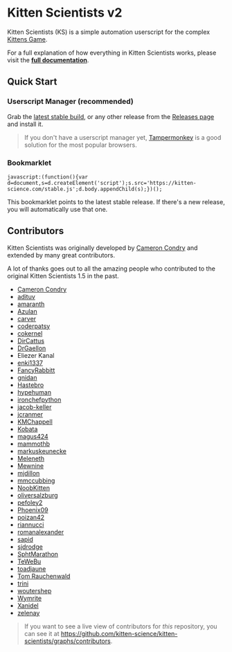 # Kitten Scientists v2

Kitten Scientists (KS) is a simple automation userscript for the complex [Kittens Game](https://kittensgame.com/web/).

For a full explanation of how everything in Kitten Scientists works, please visit the [**full documentation**](https://kitten-science.com/).

## Quick Start

### Userscript Manager (recommended)

Grab the [latest stable build](https://github.com/kitten-science/kitten-scientists/releases/tag/v2.0.0-beta.7), or any other release from the [Releases page](https://github.com/kitten-science/kitten-scientists/releases) and install it.

> If you don't have a userscript manager yet, [Tampermonkey](https://www.tampermonkey.net/) is a good solution for the most popular browsers.

### Bookmarklet

```
javascript:(function(){var d=document,s=d.createElement('script');s.src='https://kitten-science.com/stable.js';d.body.appendChild(s);})();
```

This bookmarklet points to the latest stable release. If there's a new release, you will automatically use that one.

## Contributors

Kitten Scientists was originally developed by [Cameron Condry](https://github.com/cameroncondry/cbc-kitten-scientists) and extended by many great contributors.

A lot of thanks goes out to all the amazing people who contributed to the original Kitten Scientists 1.5 in the past.

-   [Cameron Condry](https://github.com/cameroncondry)
-   [adituv](https://github.com/adituv)
-   [amaranth](https://github.com/amaranth)
-   [Azulan](https://www.reddit.com/user/Azulan)
-   [carver](https://github.com/carver)
-   [coderpatsy](https://github.com/coderpatsy)
-   [cokernel](https://github.com/cokernel)
-   [DirCattus](https://www.reddit.com/user/DirCattus)
-   [DrGaellon](https://github.com/DrGaellon)
-   Eliezer Kanal
-   [enki1337](https://github.com/enki1337)
-   [FancyRabbitt](https://www.reddit.com/user/FancyRabbitt)
-   [gnidan](https://github.com/gnidan)
-   [Hastebro](https://github.com/Hastebro)
-   [hypehuman](https://github.com/hypehuman)
-   [ironchefpython](https://github.com/ironchefpython)
-   [jacob-keller](https://github.com/jacob-keller)
-   [jcranmer](https://github.com/jcranmer)
-   [KMChappell](https://github.com/KMChappell)
-   [Kobata](https://github.com/Kobata)
-   [magus424](https://github.com/magus424)
-   [mammothb](https://github.com/mammothb)
-   [markuskeunecke](https://github.com/markuskeunecke)
-   [Meleneth](https://github.com/meleneth)
-   [Mewnine](https://www.reddit.com/user/Mewnine)
-   [mjdillon](https://github.com/mjdillon)
-   [mmccubbing](https://github.com/mmccubbing)
-   [NoobKitten](https://github.com/NoobKitten)
-   [oliversalzburg](https://github.com/oliversalzburg)
-   [pefoley2](https://www.reddit.com/user/pefoley2)
-   [Phoenix09](https://github.com/Phoenix09)
-   [poizan42](https://github.com/poizan42)
-   [riannucci](https://github.com/riannucci)
-   [romanalexander](https://github.com/romanalexander)
-   [sapid](https://github.com/sapid)
-   [sjdrodge](https://github.com/sjdrodge)
-   [SphtMarathon](https://www.reddit.com/user/SphtMarathon)
-   [TeWeBu](https://github.com/TeWeBu)
-   [toadjaune](https://github.com/toadjaune)
-   [Tom Rauchenwald](https://github.com/TomRauchenwald)
-   [trini](https://github.com/trini)
-   [woutershep](https://github.com/woutershep)
-   [Wymrite](https://github.com/Wymrite)
-   [Xanidel](https://github.com/Xanidel)
-   [zelenay](https://github.com/zelenay)

> If you want to see a live view of contributors for _this_ repository, you can see it at <https://github.com/kitten-science/kitten-scientists/graphs/contributors>.
